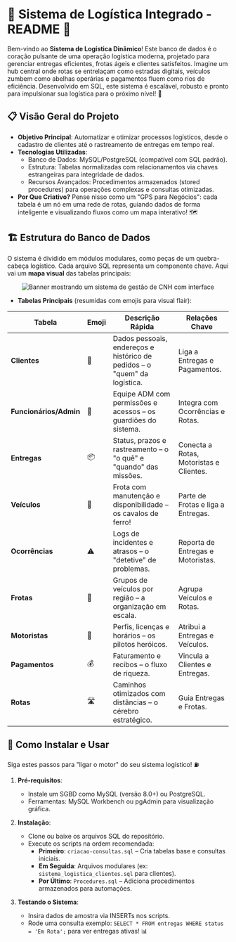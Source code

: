 # 🚚 **Sistema de Logística Integrado** - README 🚛

Bem-vindo ao **Sistema de Logística Dinâmico**! Este banco de dados é o coração pulsante de uma operação logística moderna, projetado para gerenciar entregas eficientes, frotas ágeis e clientes satisfeitos. Imagine um hub central onde rotas se entrelaçam como estradas digitais, veículos zumbem como abelhas operárias e pagamentos fluem como rios de eficiência. Desenvolvido em SQL, este sistema é escalável, robusto e pronto para impulsionar sua logística para o próximo nível! 🌟

## 📋 **Visão Geral do Projeto**
- **Objetivo Principal**: Automatizar e otimizar processos logísticos, desde o cadastro de clientes até o rastreamento de entregas em tempo real.
- **Tecnologias Utilizadas**:
  - Banco de Dados: MySQL/PostgreSQL (compatível com SQL padrão).
  - Estrutura: Tabelas normalizadas com relacionamentos via chaves estrangeiras para integridade de dados.
  - Recursos Avançados: Procedimentos armazenados (stored procedures) para operações complexas e consultas otimizadas.
- **Por Que Criativo?** Pense nisso como um "GPS para Negócios": cada tabela é um nó em uma rede de rotas, guiando dados de forma inteligente e visualizando fluxos como um mapa interativo! 🗺️

## 🏗️ **Estrutura do Banco de Dados**
O sistema é dividido em módulos modulares, como peças de um quebra-cabeça logístico. Cada arquivo SQL representa um componente chave. Aqui vai um **mapa visual** das tabelas principais:

<div align="center">
  <img src="img/Fluxograma.png" alt="Banner mostrando um sistema de gestão de CNH com interface" />
  <br>

</div>


- **Tabelas Principais** (resumidas com emojis para visual flair):


 | Tabela | Emoji | Descrição Rápida | Relações Chave |
|--------|-------|------------------|---------------|
| **Clientes** | 👥 | Dados pessoais, endereços e histórico de pedidos – o "quem" da logística. | Liga a Entregas e Pagamentos. |
| **Funcionários/Admin** | 👔 | Equipe ADM com permissões e acessos – os guardiões do sistema. | Integra com Ocorrências e Rotas. |
| **Entregas** | 📦 | Status, prazos e rastreamento – o "o quê" e "quando" das missões. | Conecta a Rotas, Motoristas e Clientes. |
| **Veículos** | 🚗 | Frota com manutenção e disponibilidade – os cavalos de ferro! | Parte de Frotas e liga a Entregas. |
| **Ocorrências** | ⚠️ | Logs de incidentes e atrasos – o "detetive" de problemas. | Reporta de Entregas e Motoristas. |
| **Frotas** | 🚌 | Grupos de veículos por região – a organização em escala. | Agrupa Veículos e Rotas. |
| **Motoristas** | 🚙 | Perfis, licenças e horários – os pilotos heróicos. | Atribui a Entregas e Veículos. |
| **Pagamentos** | 💰 | Faturamento e recibos – o fluxo de riqueza. | Vincula a Clientes e Entregas. |
| **Rotas** | 🛣️ | Caminhos otimizados com distâncias – o cérebro estratégico. | Guia Entregas e Frotas. |

## 🔧 **Como Instalar e Usar**
Siga estes passos para "ligar o motor" do seu sistema logístico! ⛽

1. **Pré-requisitos**:
   - Instale um SGBD como MySQL (versão 8.0+) ou PostgreSQL.
   - Ferramentas: MySQL Workbench ou pgAdmin para visualização gráfica.

2. **Instalação**:
   - Clone ou baixe os arquivos SQL do repositório.
   - Execute os scripts na ordem recomendada:
     - **Primeiro**: `criacao-consultas.sql` – Cria tabelas base e consultas iniciais.
     - **Em Seguida**: Arquivos modulares (ex: `sistema_logistica_clientes.sql` para clientes).
     - **Por Último**: `Procedures.sql` – Adiciona procedimentos armazenados para automações.

3. **Testando o Sistema**:
   - Insira dados de amostra via INSERTs nos scripts.
   - Rode uma consulta exemplo: `SELECT * FROM entregas WHERE status = 'Em Rota';` para ver entregas ativas! 📊
